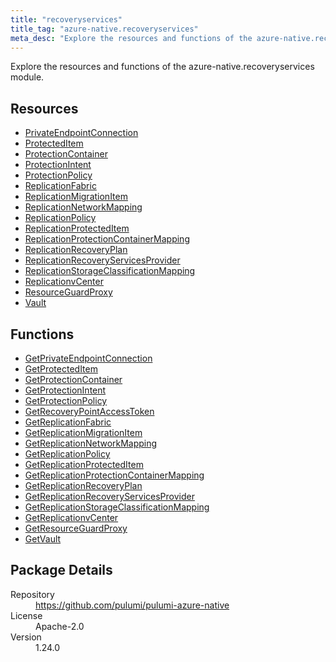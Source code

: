 ```yaml
---
title: "recoveryservices"
title_tag: "azure-native.recoveryservices"
meta_desc: "Explore the resources and functions of the azure-native.recoveryservices module."
---
```


<!-- WARNING: this file was generated by Pulumi Docs Generator. -->
<!-- Do not edit by hand unless you're certain you know what you are doing! -->

Explore the resources and functions of the azure-native.recoveryservices module.

<h2 id="resources">Resources</h2>
<ul class="api">
    <li><a href="privateendpointconnection" title="PrivateEndpointConnection"><span class="symbol resource"></span>PrivateEndpointConnection</a></li>
    <li><a href="protecteditem" title="ProtectedItem"><span class="symbol resource"></span>ProtectedItem</a></li>
    <li><a href="protectioncontainer" title="ProtectionContainer"><span class="symbol resource"></span>ProtectionContainer</a></li>
    <li><a href="protectionintent" title="ProtectionIntent"><span class="symbol resource"></span>ProtectionIntent</a></li>
    <li><a href="protectionpolicy" title="ProtectionPolicy"><span class="symbol resource"></span>ProtectionPolicy</a></li>
    <li><a href="replicationfabric" title="ReplicationFabric"><span class="symbol resource"></span>ReplicationFabric</a></li>
    <li><a href="replicationmigrationitem" title="ReplicationMigrationItem"><span class="symbol resource"></span>ReplicationMigrationItem</a></li>
    <li><a href="replicationnetworkmapping" title="ReplicationNetworkMapping"><span class="symbol resource"></span>ReplicationNetworkMapping</a></li>
    <li><a href="replicationpolicy" title="ReplicationPolicy"><span class="symbol resource"></span>ReplicationPolicy</a></li>
    <li><a href="replicationprotecteditem" title="ReplicationProtectedItem"><span class="symbol resource"></span>ReplicationProtectedItem</a></li>
    <li><a href="replicationprotectioncontainermapping" title="ReplicationProtectionContainerMapping"><span class="symbol resource"></span>ReplicationProtectionContainerMapping</a></li>
    <li><a href="replicationrecoveryplan" title="ReplicationRecoveryPlan"><span class="symbol resource"></span>ReplicationRecoveryPlan</a></li>
    <li><a href="replicationrecoveryservicesprovider" title="ReplicationRecoveryServicesProvider"><span class="symbol resource"></span>ReplicationRecoveryServicesProvider</a></li>
    <li><a href="replicationstorageclassificationmapping" title="ReplicationStorageClassificationMapping"><span class="symbol resource"></span>ReplicationStorageClassificationMapping</a></li>
    <li><a href="replicationvcenter" title="ReplicationvCenter"><span class="symbol resource"></span>ReplicationvCenter</a></li>
    <li><a href="resourceguardproxy" title="ResourceGuardProxy"><span class="symbol resource"></span>ResourceGuardProxy</a></li>
    <li><a href="vault" title="Vault"><span class="symbol resource"></span>Vault</a></li>
</ul>

<h2 id="functions">Functions</h2>
<ul class="api">
    <li><a href="getprivateendpointconnection" title="GetPrivateEndpointConnection"><span class="symbol function"></span>GetPrivateEndpointConnection</a></li>
    <li><a href="getprotecteditem" title="GetProtectedItem"><span class="symbol function"></span>GetProtectedItem</a></li>
    <li><a href="getprotectioncontainer" title="GetProtectionContainer"><span class="symbol function"></span>GetProtectionContainer</a></li>
    <li><a href="getprotectionintent" title="GetProtectionIntent"><span class="symbol function"></span>GetProtectionIntent</a></li>
    <li><a href="getprotectionpolicy" title="GetProtectionPolicy"><span class="symbol function"></span>GetProtectionPolicy</a></li>
    <li><a href="getrecoverypointaccesstoken" title="GetRecoveryPointAccessToken"><span class="symbol function"></span>GetRecoveryPointAccessToken</a></li>
    <li><a href="getreplicationfabric" title="GetReplicationFabric"><span class="symbol function"></span>GetReplicationFabric</a></li>
    <li><a href="getreplicationmigrationitem" title="GetReplicationMigrationItem"><span class="symbol function"></span>GetReplicationMigrationItem</a></li>
    <li><a href="getreplicationnetworkmapping" title="GetReplicationNetworkMapping"><span class="symbol function"></span>GetReplicationNetworkMapping</a></li>
    <li><a href="getreplicationpolicy" title="GetReplicationPolicy"><span class="symbol function"></span>GetReplicationPolicy</a></li>
    <li><a href="getreplicationprotecteditem" title="GetReplicationProtectedItem"><span class="symbol function"></span>GetReplicationProtectedItem</a></li>
    <li><a href="getreplicationprotectioncontainermapping" title="GetReplicationProtectionContainerMapping"><span class="symbol function"></span>GetReplicationProtectionContainerMapping</a></li>
    <li><a href="getreplicationrecoveryplan" title="GetReplicationRecoveryPlan"><span class="symbol function"></span>GetReplicationRecoveryPlan</a></li>
    <li><a href="getreplicationrecoveryservicesprovider" title="GetReplicationRecoveryServicesProvider"><span class="symbol function"></span>GetReplicationRecoveryServicesProvider</a></li>
    <li><a href="getreplicationstorageclassificationmapping" title="GetReplicationStorageClassificationMapping"><span class="symbol function"></span>GetReplicationStorageClassificationMapping</a></li>
    <li><a href="getreplicationvcenter" title="GetReplicationvCenter"><span class="symbol function"></span>GetReplicationvCenter</a></li>
    <li><a href="getresourceguardproxy" title="GetResourceGuardProxy"><span class="symbol function"></span>GetResourceGuardProxy</a></li>
    <li><a href="getvault" title="GetVault"><span class="symbol function"></span>GetVault</a></li>
</ul>

<h2 id="package-details">Package Details</h2>
<dl class="package-details">
	<dt>Repository</dt>
	<dd><a href="https://github.com/pulumi/pulumi-azure-native">https://github.com/pulumi/pulumi-azure-native</a></dd>
	<dt>License</dt>
	<dd>Apache-2.0</dd>
	<dt>Version</dt>
	<dd>1.24.0</dd>
</dl>

